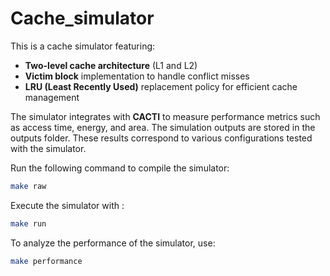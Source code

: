 # Cache_simulator
This is a cache simulator featuring:
- **Two-level cache architecture** (L1 and L2)
- **Victim block** implementation to handle conflict misses
- **LRU (Least Recently Used)** replacement policy for efficient cache management

The simulator integrates with **CACTI** to measure performance metrics such as access time, energy, and area.
The simulation outputs are stored in the outputs folder. These results correspond to various configurations tested with the simulator.

Run the following command to compile the simulator:
```bash
make raw
```
Execute the simulator with :
```bash
make run
```
To analyze the performance of the simulator, use:
```bash
make performance
```


